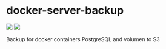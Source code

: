 docker-server-backup
======================

[![](https://images.microbadger.com/badges/image/tecnativa/server-backup.svg)](https://microbadger.com/images/tecnativa/server-backup "Get your own image badge on microbadger.com") [![](https://images.microbadger.com/badges/version/tecnativa/server-backup.svg)](https://microbadger.com/images/tecnativa/server-backup "Get your own version badge on microbadger.com")

Backup for docker containers PostgreSQL and volumen to S3
